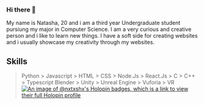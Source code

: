 ### Hi there 👋

My name is Natasha, 20 and i am a third year Undergraduate student pursiung my major in Computer Science.
I am a very curious and creative person and i like to learn new things. 
I have a soft side for creating websites and i usually showcase my creativity through my websites.

## Skills

> Python > Javascript > HTML > CSS > Node.Js > React.Js > C > C++ > Typescript
> Blender > Unity > Unreal Engine > Vuforia > VR 
> [![An image of @nxtxshx's Holopin badges, which is a link to view their full Holopin profile](https://holopin.me/nxtxshx)](https://holopin.io/@nxtxshx)
